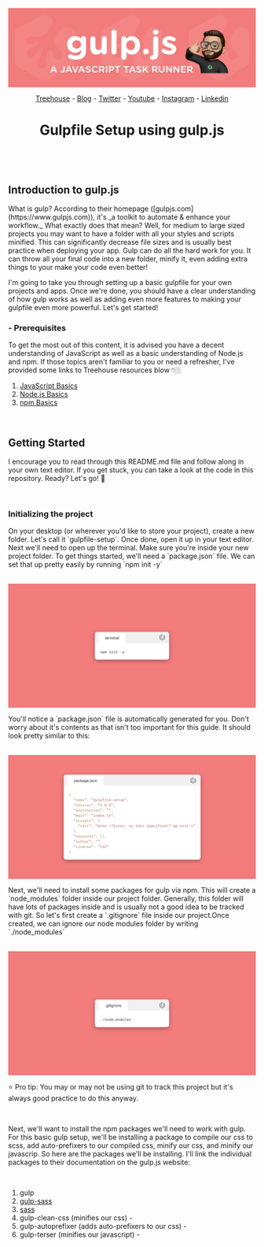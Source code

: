 <img align="center" src="./assets/01-header.png">

<br>

<div align="center">

[Treehouse](https://teamtreehouse.com) - [Blog](https://teamtreehouse.com/blog) - [Twitter](https://twitter.com/treehouse) - [Youtube](https://www.youtube.com/gotreehouse) - [Instagram](https://www.instagram.com/teamtreehouse/) - [Linkedin](https://www.linkedin.com/school/treehouse-island-inc-/)

</div>

# <p align="center">Gulpfile Setup using gulp.js</p>

<br><br>

## **Introduction to gulp.js**

<P>What is gulp? According to their homepage ([gulpjs.com](https://www.gulpjs.com)), it's _a toolkit to automate & enhance your workflow._ What exactly does that mean? Well, for medium to large sized projects you may want to have a folder with all your styles and scripts minified. This can significantly decrease file sizes and is usually best practice when deploying your app. Gulp can do all the hard work for you. It can throw all your final code into a new folder, minify it, even adding extra things to your make your code even better!</P>

<P>I'm going to take you through setting up a basic gulpfile for your own projects and apps. Once we're done, you should have a clear understanding of how gulp works as well as adding even more features to making your gulpfile even more powerful. Let's get started!</P>

### - Prerequisites

<P>To get the most out of this content, it is advised you have a decent understanding of JavaScript as well as a basic understanding of Node.js and npm. If those topics aren't familiar to you or need a refresher, I've provided some links to Treehouse resources blow 👇🏼</P>

1. [JavaScript Basics](https://teamtreehouse.com/library/javascript-basics)
2. [Node.js Basics](https://teamtreehouse.com/library/nodejs-basics-3)
3. [npm Basics](https://teamtreehouse.com/library/npm-basics-2)

<br>

## Getting Started

<P>I encourage you to read through this README.md file and follow along in your own text editor. If you get stuck, you can take a look at the code in this repository. Ready? Let's go! 🚀</P>

<br>

### Initializing the project

<P>On your desktop (or wherever you'd like to store your project), create a new folder. Let's call it `gulpfile-setup`. Once done, open it up in your text editor. Next we'll need to open up the terminal. Make sure you're inside your new project folder. To get things started, we'll need a `package.json` file. We can set that up pretty easily by running `npm init -y`</P>

<br> 
<img align="center" src="./assets/02-npm-init.png">

<br>

<P>You'll notice a `package.json` file is automatically generated for you. Don't worry about it's contents as that isn't too important for this guide. It should look pretty similar to this:</P>

<br>
<img align="center" src="./assets/03-package.png">

<br>

<P>Next, we'll need to install some packages for gulp via npm. This will create a `node_modules` folder inside our project folder. Generally, this folder will have lots of packages inside and is usually not a good idea to be tracked with git. So let's first create a `.gitignore` file inside our project.Once created, we can ignore our node modules folder by writing `./node_modules`

</P>
<br>

<img align="center" src="./assets/04-node-modules.png">
<p>⭐ Pro tip: You may or may not be using git to track this project but it's always good practice to do this anyway.</p>

<br>

<p>Next, we'll want to install the npm packages we'll need to work with gulp. For this basic gulp setup, we'll be installing a package to compile our css to scss, add auto-prefixers to our compiled css, minify our css, and minify our javascrip. So here are the packages we'll be installing. I'll link the individual packages to their documentation on the gulp.js website:</p>

<br>

1. gulp
2. [gulp-sass](https://www.npmjs.com/package/gulp-sass)
3. [sass](https://www.npmjs.com/package/sass)
4. gulp-clean-css (minifies our css) -
5. gulp-autoprefixer (adds auto-prefixers to our css) -
6. gulp-terser (minifies our javascript) -
